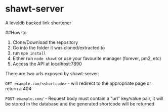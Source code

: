 # shawt-server
A leveldb backed link shortener

##How-to

1. Clone/Download the repository
2. Go into the folder it was cloned/extracted to
3. run `npm install`
4. Either run `node shawt` or use your favourite manager (forever, pm2, etc)
5. Access the API at localhost:7890

There are two urls exposed by shawt-server:

`GET example.com/<shortcode>` - will redirect to the appropriate page or return a 404

`POST example.com/` - Request body must contain a "url" key/value pair, it will be stored in the database and the generated shortcode will be returned

